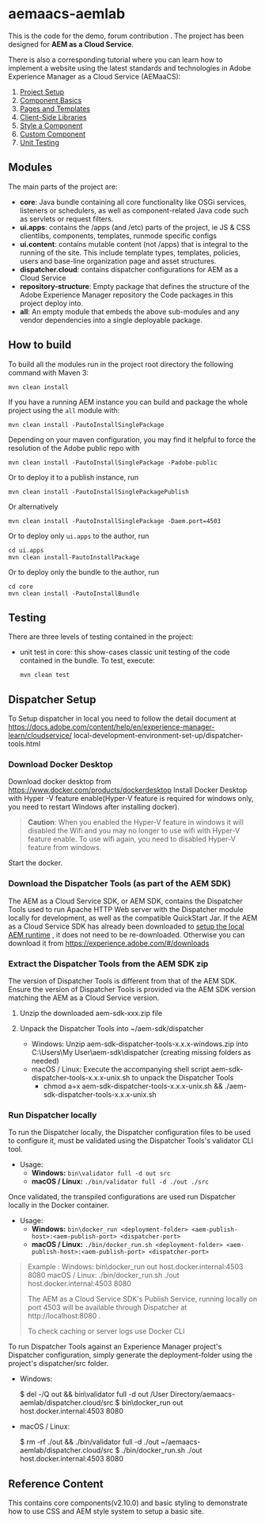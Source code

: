 
# aemaacs-aemlab

This is the code for the demo, forum contribution . The project has been designed for  **AEM as a Cloud Service**.

There is also a corresponding tutorial where you can learn how to implement a website using the latest standards and technologies in Adobe Experience Manager as a Cloud Service (AEMaaCS):

1.  [Project Setup](https://github.com/adobe/aem-project-archetype)
3.  [Component Basics](https://docs.adobe.com/content/help/en/experience-manager-learn/getting-started-wknd-tutorial-develop/component-basics.html)
4.  [Pages and Templates](https://docs.adobe.com/content/help/en/experience-manager-65/developing/platform/templates/page-templates-editable.html)
5.  [Client-Side Libraries](https://docs.adobe.com/content/help/en/experience-manager-learn/getting-started-wknd-tutorial-develop/client-side-libraries.html#organization)
6.  [Style a Component]([https://docs.adobe.com/content/help/en/experience-manager-learn/sites/page-authoring/style-system-feature-video-use.html](https://docs.adobe.com/content/help/en/experience-manager-learn/sites/page-authoring/style-system-feature-video-use.html))
7.  [Custom Component](https://docs.adobe.com/content/help/en/experience-manager-learn/getting-started-wknd-tutorial-develop/custom-component.html)
8.  [Unit Testing](https://docs.adobe.com/content/help/en/experience-manager-learn/getting-started-wknd-tutorial-develop/unit-testing.html)

## Modules

The main parts of the project are:

-   **core**: Java bundle containing all core functionality like OSGi services, listeners or schedulers, as well as component-related Java code such as servlets or request filters.
-   **ui.apps**: contains the /apps (and /etc) parts of the project, ie JS & CSS clientlibs, components, templates, runmode specific configs
-   **ui.content**: contains mutable content (not /apps) that is integral to the running of the site. This include template types, templates, policies, users and base-line organization page and asset structures.
-   **dispatcher.cloud**: contains dispatcher configurations for AEM as a Cloud Service
-   **repository-structure**: Empty package that defines the structure of the Adobe Experience Manager repository the Code packages in this project deploy into.
-   **all**: An empty module that embeds the above sub-modules and any vendor dependencies into a single deployable package.

## How to build

To build all the modules run in the project root directory the following command with Maven 3:

```
mvn clean install

```

If you have a running AEM instance you can build and package the whole project using the  `all`  module with:

```
mvn clean install -PautoInstallSinglePackage

```

Depending on your maven configuration, you may find it helpful to force the resolution of the Adobe public repo with

```
mvn clean install -PautoInstallSinglePackage -Padobe-public

```

Or to deploy it to a publish instance, run

```
mvn clean install -PautoInstallSinglePackagePublish

```

Or alternatively

```
mvn clean install -PautoInstallSinglePackage -Daem.port=4503

```

Or to deploy only  `ui.apps`  to the author, run

```
cd ui.apps
mvn clean install-PautoInstallPackage

```

Or to deploy only the bundle to the author, run

```
cd core
mvn clean install -PautoInstallBundle

```


## Testing

There are three levels of testing contained in the project:

-   unit test in core: this show-cases classic unit testing of the code contained in the bundle. To test, execute:
    
    ```
    mvn clean test
    
    ```

    
## Dispatcher Setup

To Setup dispatcher in local you need to follow the detail document at https://docs.adobe.com/content/help/en/experience-manager-learn/cloudservice/
local-development-environment-set-up/dispatcher-tools.html 

### Download Docker Desktop
Download docker desktop from https://www.docker.com/products/dockerdesktop
Install Docker Desktop with Hyper -V feature enable(Hyper-V feature is required for windows only, you need to restart Windows after installing docker). 

> **Caution**: When you enabled the Hyper-V feature in windows it will
> disabled the Wifi and you may no longer to use wifi with Hyper-V
> feature enable. To use wifi again, you need to disabled Hyper-V
> feature from windows.

Start the docker. 
### Download the Dispatcher Tools (as part of the AEM SDK)

The AEM as a Cloud Service SDK, or AEM SDK, contains the Dispatcher Tools used to run Apache HTTP Web server with the Dispatcher module locally for development, as well as the compatible QuickStart Jar. If the AEM as a Cloud Service SDK has already been downloaded to [setup the local AEM runtime](https://docs.adobe.com/content/help/en/experience-manager-learn/cloud-service/local-development-environment-set-up/aem-runtime.html) , it does not need to be re-downloaded. Otherwise you can download it from https://experience.adobe.com/#/downloads

###  Extract the Dispatcher Tools from the AEM SDK zip

The version of Dispatcher Tools is different from that of the AEM SDK. Ensure the version of Dispatcher Tools is provided via the AEM SDK version matching the AEM as a Cloud Service version.

1.  Unzip the downloaded  aem-sdk-xxx.zip file
2.  Unpack the Dispatcher Tools into  ~/aem-sdk/dispatcher
    
    -   Windows: Unzip  aem-sdk-dispatcher-tools-x.x.x-windows.zip into  C:\Users\My User\aem-sdk\dispatcher (creating missing folders as needed)     
    -   macOS / Linux: Execute the accompanying shell script  aem-sdk-dispatcher-tools-x.x.x-unix.sh to unpack the Dispatcher Tools
        -   chmod a+x aem-sdk-dispatcher-tools-x.x.x-unix.sh && ./aem-sdk-dispatcher-tools-x.x.x-unix.sh

### Run Dispatcher locally

To run the Dispatcher locally, the Dispatcher configuration files to be used to configure it, must be validated using the Dispatcher Tools's  validator CLI tool.

-   Usage:
    -   **Windows:**  `bin\validator full -d out src`
    -   **macOS / Linux:**  `./bin/validator full -d ./out ./src`
        


Once validated, the transpiled configurations are used run Dispatcher locally in the Docker container. 
-   Usage:
    -   **Windows:**  `bin\docker_run <deployment-folder> <aem-publish-host>:<aem-publish-port> <dispatcher-port>`
    -   **macOS / Linux:**  `./bin/docker_run.sh <deployment-folder> <aem-publish-host>:<aem-publish-port> <dispatcher-port>`
        

> Example : 
> Windows:  bin\docker_run out host.docker.internal:4503 8080
> macOS / Linux:  ./bin/docker_run.sh ./out host.docker.internal:4503
> 8080
> 
> The AEM as a Cloud Service SDK's Publish Service, running locally on port 4503 will be available through Dispatcher at  http://localhost:8080 .
> 
> To check caching or server logs use Docker CLI

To run Dispatcher Tools against an Experience Manager project's Dispatcher configuration, simply generate the  deployment-folder using the project's  dispatcher/src folder.

-   Windows:
    
    $ del -/Q out && bin\validator full -d out /User Directory/aemaacs-aemlab/dispatcher.cloud/src
    $ bin\docker_run out host.docker.internal:4503 8080
    
-   macOS / Linux:
    
    $ rm -rf ./out && ./bin/validator full -d ./out ~/aemaacs-aemlab/dispatcher.cloud/src
    $ ./bin/docker_run.sh ./out host.docker.internal:4503 8080


## Reference Content

This contains core components(v2.10.0) and basic styling to demonstrate how to use CSS and AEM style system to setup a basic site.
